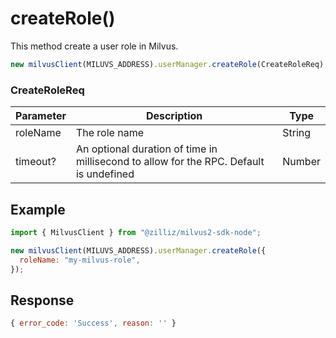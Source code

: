 # createRole()

This method create a user role in Milvus.

```javascript
new milvusClient(MILUVS_ADDRESS).userManager.createRole(CreateRoleReq);
```

### CreateRoleReq

| Parameter | Description                                                                            | Type   |
| --------- | -------------------------------------------------------------------------------------- | ------ |
| roleName  | The role name                                                                          | String |
| timeout?  | An optional duration of time in millisecond to allow for the RPC. Default is undefined | Number |

## Example

```javascript
import { MilvusClient } from "@zilliz/milvus2-sdk-node";

new milvusClient(MILUVS_ADDRESS).userManager.createRole({
  roleName: "my-milvus-role",
});
```

## Response

```javascript
{ error_code: 'Success', reason: '' }
```
